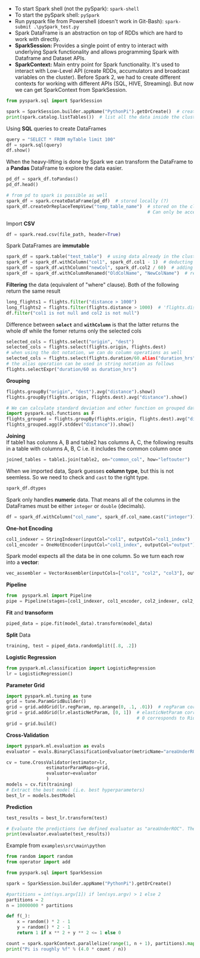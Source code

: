 - To start Spark shell (not the pySpark): `spark-shell`
- To start the pySpark shell: `pySpark`
- Run pyspark file from Powershell (doesn't work in Git-Bash): `spark-submit .\pySpark_test.py`
- Spark DataFrame is an abstraction on top of RDDs which are hard to work with directly.
- **SparkSession:** Provides a single point of entry to interact with underlying Spark functionality and allows programming Spark with Dataframe and Dataset APIs. 
- **SparkContext:** Main entry point for Spark functionality. It's used to interact with Low-Level API (create RDDs, accumulators and broadcast variables on the cluster). Before Spark 2, we had to create different contexts for working with different APIs (SQL, HIVE, Streaming). But now we can get SparkContext from SparkSession.

```python
from pyspark.sql import SparkSession

spark = SparkSession.builder.appName("PythonPi").getOrCreate()  # create a SparkSession
print(spark.catalog.listTables())  # list all the data inside the cluster. 
```
Using **SQL** queries to create DataFrames
```python
query = "SELECT * FROM myTable limit 100"
df = spark.sql(query)
df.show()
```
When the heavy-lifting is done by Spark we can transform the DataFrame to a **Pandas** DataFrame to explore the data easier.
```python
pd_df = spark_df.toPandas()
pd_df.head()

# from pd to spark is possible as well
spark_df = spark.createDataFrame(pd_df)  # stored locally (?)
spark_df.createOrReplaceTempView("temp_table_name")  # stored on the cluster. 
                                                     # Can only be accessed from the current session
```                                                       
Import **CSV**
```python
df = spark.read.csv(file_path, header=True)
```

Spark DataFrames are **immutable**
```python
spark_df = spark.table("test_table")  # using data already in the cluster
spark_df = spark_df.withColumn("col1", spark_df.col1 - 1)  # deducting 1 from all elements of the column "col1"
spark_df = spark_df.withColumn("newCol", spark_df.col2 / 60)  # adding a new column constricted from an existing column
spark_df = spark_df.withColumnRenamed("OldColName", "NewColName")  # rename a column
```
**Filtering** the data (equivalent of "where" clause). Both of the following return the same result
```python
long_flights1 = flights.filter("distance > 1000")
long_flights2 = flights.filter(flights.distance > 1000)  # 'flights.distance > 1000' returns a boolean column
df.filter("col1 is not null and col2 is not null")
```

Difference between **`select`** and **`withColumn`** is that the latter returns the whole df while the fomer returns only the selected cols
```python
selected_cols = flights.select("origin", "dest")
selected_cols = flights.select(flights.origin, flights.dest)  
# when using the dot notation, we can do column operations as well
selected_cols = flights.select(flights.duration/60.alias("duration_hrs"), flights.dest) 
# the alias operation can be used in string notation as follows
flights.selectExpr("duration/60 as duration_hrs")
```
**Grouping**
```python
flights.groupBy("origin", "dest").avg("distance").show()
flights.groupBy(flights.origin, flights.dest).avg("distance").show()

# We can calculate standard deviation and other function on grouped data as follows
import pyspark.sql.functions as F
flights_grouped = flights.groupBy(flights.origin, flights.dest).avg("distance")  # from the last line of code above
flights_grouped.agg(F.stddev("distance")).show()
```
**Joining**  
If table1 has columns A, B and table2 has columns A, C, the following results in a table with columns A, B, C i.e. it includes the common column once
```python
joined_tables = table1.join(table2, on="common_col", how="leftouter")
```

When we imported data, Spark guesses **column type**, but this is not seemless. So we need to check and `cast` to the right type.
```python
spark_df.dtypes
```

Spark only handles **numeric** data. That means all of the columns in the DataFrames must be either `integer` or `double` (decimals).
```python
df = spark_df.withColumn("col_name", spark_df.col_name.cast("integer"))
```

**One-hot Encoding**
```python
col1_indexer = StringIndexer(inputCol="col1", outputCol="col1_index")
col1_encoder = OneHotEncoder(inputCol="col1_index", outputCol="output")
```
Spark model expects all the data be in one column. So we turn each row into a **vector**:
```python
vec_assembler = VectorAssembler(inputCols=["col1", "col2", "col3"], outputCol="features")
```
**Pipeline**
```python
from  pyspark.ml import Pipeline
pipe = Pipeline(stages=[col1_indexer, col1_encoder, col2_indexer, col2_encoder, vec_assembler])
```
**Fit** and **transoform**
```python
piped_data = pipe.fit(model_data).transform(model_data)
```
**Split** Data
```python
training, test = piped_data.randomSplit([.8, .2])
```
**Logistic Regression**
```python
from pyspark.ml.classification import LogisticRegression
lr = LogisticRegression()
```
**Parameter Grid**
```python
import pyspark.ml.tuning as tune
grid = tune.ParamGridBuilder()
grid = grid.addGrid(lr.regParam, np.arange(0, .1, .01))  # regParam corresponds to lambda
grid = grid.addGrid(lr.elasticNetParam, [0, 1])  # elasticNetParam corresponds to alpha
                                                 # 0 corresponds to Ridge and 1 corresponds to Lasso
grid = grid.build()
```
**Cross-Validation**
```python
import pyspark.ml.evaluation as evals
evaluator = evals.BinaryClassificationEvaluator(metricName="areaUnderROC")

cv = tune.CrossValidator(estimator=lr,
               estimatorParamMaps=grid,
               evaluator=evaluator
               )
models = cv.fit(training)
# Extract the best model (i.e. best hyperparameters)
best_lr = models.bestModel
```
**Prediction**
```python
test_results = best_lr.transform(test)

# Evaluate the predictions (we defined evaluator as "areaUnderROC". The closer to 1, the better the model)
print(evaluator.evaluate(test_results))
```


Example from `examples\src\main\python`
```python
from random import random
from operator import add

from pyspark.sql import SparkSession

spark = SparkSession.builder.appName("PythonPi").getOrCreate()

#partitions = int(sys.argv[1]) if len(sys.argv) > 1 else 2
partitions = 2
n = 10000000 * partitions

def f(_):
    x = random() * 2 - 1
    y = random() * 2 - 1
    return 1 if x ** 2 + y ** 2 <= 1 else 0

count = spark.sparkContext.parallelize(range(1, n + 1), partitions).map(f).reduce(add)
print("Pi is roughly %f" % (4.0 * count / n))
```

